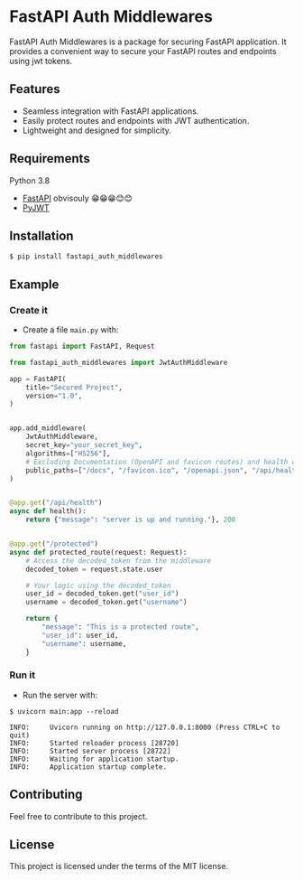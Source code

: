 # FastAPI Auth Middlewares

FastAPI Auth Middlewares is a package for securing FastAPI application. It provides a convenient way to secure your FastAPI routes and endpoints using jwt tokens.

## Features

- Seamless integration with FastAPI applications.
- Easily protect routes and endpoints with JWT authentication.
- Lightweight and designed for simplicity.


## Requirements

Python 3.8


* [FastAPI](https://fastapi.tiangolo.com/) obvisouly 😁😁😁😊😊
* [PyJWT](https://pyjwt.readthedocs.io/en/stable/)

## Installation

<div class="termy">

```console
$ pip install fastapi_auth_middlewares
```

</div>

## Example

### Create it

* Create a file `main.py` with:
```Python
from fastapi import FastAPI, Request

from fastapi_auth_middlewares import JwtAuthMiddleware

app = FastAPI(
    title="Secured Project",
    version="1.0",
)


app.add_middleware(
    JwtAuthMiddleware,
    secret_key="your_secret_key",
    algorithms=["HS256"],
    # Excluding Documentation (OpenAPI and favicon routes) and health check routes from authentication
    public_paths=["/docs", "/favicon.ico", "/openapi.json", "/api/health"],
)


@app.get("/api/health")
async def health():
    return {"message": "server is up and running."}, 200


@app.get("/protected")
async def protected_route(request: Request):
    # Access the decoded_token from the middleware
    decoded_token = request.state.user

    # Your logic using the decoded_token
    user_id = decoded_token.get("user_id")
    username = decoded_token.get("username")

    return {
        "message": "This is a protected route",
        "user_id": user_id,
        "username": username,
    }

```


<div class="termy">

### Run it

* Run the server with:
```console
$ uvicorn main:app --reload

INFO:     Uvicorn running on http://127.0.0.1:8000 (Press CTRL+C to quit)
INFO:     Started reloader process [28720]
INFO:     Started server process [28722]
INFO:     Waiting for application startup.
INFO:     Application startup complete.
```

</div>

## Contributing 
Feel free to contribute to this project.

## License

This project is licensed under the terms of the MIT license.